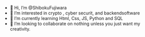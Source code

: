 - 👋 Hi, I’m @ShibokuFujiwara
- 👀 I’m interested in crypto , cyber securit, and backendsoftware
- 🌱 I’m currently learning Html, Css, JS, Python and SQL
- 💞️ I’m looking to collaborate on nothing unless you just want my creativity.


